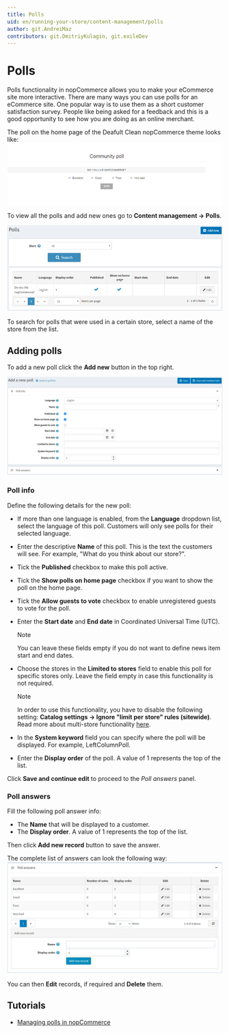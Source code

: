 ```yaml
---
title: Polls
uid: en/running-your-store/content-management/polls
author: git.AndreiMaz
contributors: git.DmitriyKulagin, git.exileDev
---
```


# Polls

Polls functionality in nopCommerce allows you to make your eCommerce site more interactive. There are many ways you can use polls for an eCommerce site. One popular way is to use them as a short customer satisfaction survey. People like being asked for a feedback and this is a good opportunity to see how you are doing as an online merchant.

The poll on the home page of the Deafult Clean nopCommerce theme looks like:
![Home page poll](_static/polls/polls_3.png)

To view all the polls and add new ones go to **Content management → Polls**.

![Polls list](_static/polls/polls_1.png)

To search for polls that were used in a certain store, select a name of the store from the list.

## Adding polls

To add a new poll click the **Add new** button in the top right.

![Add a new poll](_static/polls/add-new.jpg)

### Poll info
Define the following details for the new poll:
- If more than one language is enabled, from the **Language** dropdown list, select the language of this poll. Customers will only see polls for their selected language.
- Enter the descriptive **Name** of this poll. This is the text the customers will see. For example, "What do you think about our store?".
- Tick the **Published** checkbox to make this poll active.
- Tick the **Show polls on home page** checkbox if you want to show the poll on the home page.
- Tick the **Allow guests to vote** checkbox to enable unregistered guests to vote for the poll.
- Enter the **Start date** and **End date** in Coordinated Universal Time (UTC).
  > [!NOTE]
  > 
  > You can leave these fields empty if you do not want to define news item start and end dates.

- Choose the stores in the **Limited to stores** field to enable this poll for specific stores only. Leave the field empty in case this functionality is not required.
  > [!NOTE]
  >
	> In order to use this functionality, you have to disable the following setting: **Catalog settings → Ignore "limit per store" rules (sitewide)**. Read more about multi-store functionality [here](xref:en/getting-started/advanced-configuration/multi-store).

- In the **System keyword** field you can specify where the poll will be displayed. For example, LeftColumnPoll.
- Enter the **Display order** of the poll. A value of 1 represents the top of the list.

Click **Save and continue edit** to proceed to the *Poll answers* panel.

### Poll answers

Fill the following poll answer info:
* The **Name** that will be displayed to a customer.
* The **Display order**. A value of 1 represents the top of the list.

Then click **Add new record** button to save the answer.

The complete list of answers can look the following way:
![Poll answers](_static/polls/answers.jpg)

You can then **Edit** records, if required and **Delete** them.

## Tutorials

- [Managing polls in nopCommerce](https://www.youtube.com/watch?v=RJP45cUhuZQ)
